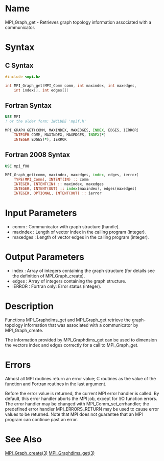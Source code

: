 # Name

MPI_Graph_get - Retrieves graph topology information associated
with a communicator.

# Syntax

## C Syntax

```c
#include <mpi.h>

int MPI_Graph_get(MPI_Comm comm, int maxindex, int maxedges,
    int index[], int edges[])
```


## Fortran Syntax

```fortran
USE MPI
! or the older form: INCLUDE 'mpif.h'

MPI_GRAPH_GET(COMM, MAXINDEX, MAXEDGES, INDEX, EDGES, IERROR)
    INTEGER	COMM, MAXINDEX, MAXEDGES, INDEX(*)
    INTEGER	EDGES(*), IERROR
```


## Fortran 2008 Syntax

```fortran
USE mpi_f08

MPI_Graph_get(comm, maxindex, maxedges, index, edges, ierror)
    TYPE(MPI_Comm), INTENT(IN) :: comm
    INTEGER, INTENT(IN) :: maxindex, maxedges
    INTEGER, INTENT(OUT) :: index(maxindex), edges(maxedges)
    INTEGER, OPTIONAL, INTENT(OUT) :: ierror
```


# Input Parameters

* comm : Communicator with graph structure (handle).
* maxindex : Length of vector index in the calling program (integer).
* maxedges : Length of vector edges in the calling program (integer).

# Output Parameters

* index : Array of integers containing the graph structure (for details see
the definition of MPI_Graph_create).
* edges : Array of integers containing the graph structure.
* IERROR : Fortran only: Error status (integer).



# Description

Functions MPI_Graphdims_get and MPI_Graph_get retrieve the
graph-topology information that was associated with a communicator by
MPI_Graph_create.

The information provided by MPI_Graphdims_get can be used to dimension
the vectors index and edges correctly for a call to MPI_Graph_get.

# Errors

Almost all MPI routines return an error value; C routines as the value
of the function and Fortran routines in the last argument.

Before the error value is returned, the current MPI error handler is
called. By default, this error handler aborts the MPI job, except for
I/O function errors. The error handler may be changed with
MPI_Comm_set_errhandler; the predefined error handler MPI_ERRORS_RETURN
may be used to cause error values to be returned. Note that MPI does not
guarantee that an MPI program can continue past an error.

# See Also

[MPI_Graph_create(3)](MPI_Graph_create.html)
[MPI_Graphdims_get(3)](MPI_Graphdims_get.html)
